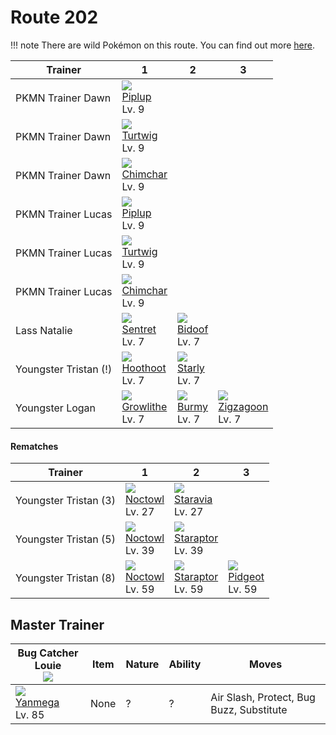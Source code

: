 # Route 202

!!! note
    There are wild Pokémon on this route. You can find out more [here](../../wild_pokemon/route_202/).


Trainer               | 1                                  | 2                               | 3                                  | 
---                   | ---                                | ---                             | ---                                | 
PKMN Trainer Dawn     | ![][393]<br> [Piplup]<br> Lv. 9    | &nbsp;                          | &nbsp;                             | 
PKMN Trainer Dawn     | ![][387]<br> [Turtwig]<br> Lv. 9   | &nbsp;                          | &nbsp;                             | 
PKMN Trainer Dawn     | ![][390]<br> [Chimchar]<br> Lv. 9  | &nbsp;                          | &nbsp;                             | 
PKMN Trainer Lucas    | ![][393]<br> [Piplup]<br> Lv. 9    | &nbsp;                          | &nbsp;                             | 
PKMN Trainer Lucas    | ![][387]<br> [Turtwig]<br> Lv. 9   | &nbsp;                          | &nbsp;                             | 
PKMN Trainer Lucas    | ![][390]<br> [Chimchar]<br> Lv. 9  | &nbsp;                          | &nbsp;                             | 
Lass Natalie          | ![][161]<br> [Sentret]<br> Lv. 7   | ![][399]<br> [Bidoof]<br> Lv. 7 | &nbsp;                             | 
Youngster Tristan (!) | ![][163]<br> [Hoothoot]<br> Lv. 7  | ![][396]<br> [Starly]<br> Lv. 7 | &nbsp;                             | 
Youngster Logan       | ![][058]<br> [Growlithe]<br> Lv. 7 | ![][412]<br> [Burmy]<br> Lv. 7  | ![][263]<br> [Zigzagoon]<br> Lv. 7 | 

#### Rematches

Trainer               | 1                                 | 2                                   | 3                                 | 
---                   | ---                               | ---                                 | ---                               | 
Youngster Tristan (3) | ![][164]<br> [Noctowl]<br> Lv. 27 | ![][397]<br> [Staravia]<br> Lv. 27  | &nbsp;                            | 
Youngster Tristan (5) | ![][164]<br> [Noctowl]<br> Lv. 39 | ![][398]<br> [Staraptor]<br> Lv. 39 | &nbsp;                            | 
Youngster Tristan (8) | ![][164]<br> [Noctowl]<br> Lv. 59 | ![][398]<br> [Staraptor]<br> Lv. 59 | ![][018]<br> [Pidgeot]<br> Lv. 59 | 

## Master Trainer

Bug Catcher Louie<br>![][bug_catcher] | Item | Nature | Ability | Moves                                    | 
---                                   | ---  | ---    | ---     | ---                                      | 
![][469]<br> [Yanmega]<br> Lv. 85     | None | ?      | ?       | Air Slash, Protect, Bug Buzz, Substitute | 

[Pidgeot]: ../../pokemon_changes/018/
[Growlithe]: ../../pokemon_changes/058/
[Sentret]: ../../pokemon_changes/161/
[Hoothoot]: ../../pokemon_changes/163/
[Noctowl]: ../../pokemon_changes/164/
[Zigzagoon]: ../../pokemon_changes/263/
[Turtwig]: ../../pokemon_changes/387/
[Chimchar]: ../../pokemon_changes/390/
[Piplup]: ../../pokemon_changes/393/
[Starly]: ../../pokemon_changes/396/
[Staravia]: ../../pokemon_changes/397/
[Staraptor]: ../../pokemon_changes/398/
[Bidoof]: ../../pokemon_changes/399/
[Burmy]: ../../pokemon_changes/412/
[Yanmega]: ../../pokemon_changes/469/
[018]: ../img/pokemon/018.png
[058]: ../img/pokemon/058.png
[161]: ../img/pokemon/161.png
[163]: ../img/pokemon/163.png
[164]: ../img/pokemon/164.png
[263]: ../img/pokemon/263.png
[387]: ../img/pokemon/387.png
[390]: ../img/pokemon/390.png
[393]: ../img/pokemon/393.png
[396]: ../img/pokemon/396.png
[397]: ../img/pokemon/397.png
[398]: ../img/pokemon/398.png
[399]: ../img/pokemon/399.png
[412]: ../img/pokemon/412.png
[469]: ../img/pokemon/469.png
[bug_catcher]: ../img/trainer/bug_catcher.png
